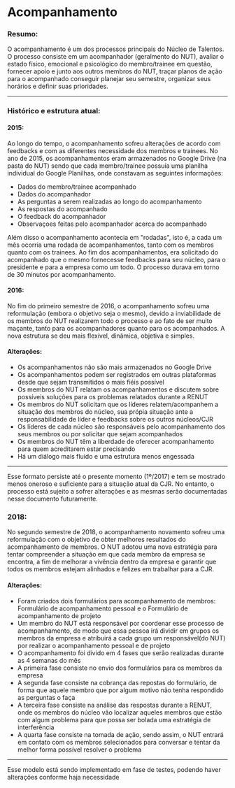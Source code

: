 # Acompanhamento

### Resumo:

O acompanhamento é um dos processos principais do Núcleo de Talentos. O processo consiste em um acompanhador (geralmento do NUT), avaliar o estado físico, emocional e psicológico do membro/trainee em questão, fornecer apoio e junto aos outros membros do NUT, traçar planos de ação para o acompanhado conseguir planejar seu semestre, organizar seus horários e definir suas prioridades.

---

### Histórico e estrutura atual:

#### **2015:**
Ao longo do tempo, o acompanhamento sofreu alterações de acordo com feedbacks e com as diferentes necessidade dos membros e trainees. No ano de 2015, os acompanhamentos eram armazenados no Google Drive (na pasta do NUT) sendo que cada membro/trainee possuía uma planilha individual do Google Planilhas, onde constavam as seguintes informações:

- Dados do membro/trainee acompanhado
- Dados do acompanhador
- As perguntas a serem realizadas ao longo do acompanhamento
- As respostas do acompanhado
- O feedback do acompanhador
- Observaçoes feitas pelo acompanhador acerca do acompanhado  

Além disso o acompanhamento acontecia em "rodadas", isto é, a cada um mês ocorria uma rodada de acompanhamentos, tanto com os membros quanto com os trainees. Ao fim dos acompanhamentos, era solicitado do acompanhado que o mesmo fornecesse feedbacks para seu núcleo, para o presidente e para a empresa como um todo. O processo durava em torno de 30 minutos por acompanhamento.

#### **2016:**
No fim do primeiro semestre de 2016, o acompanhamento sofreu uma reformulação (embora o objetivo seja o mesmo), devido a inviabilidade de os membros do NUT realizarem todo o processo e ao fato de ser muito maçante, tanto para os acompanhadores quanto para os acompanhados. A nova estrutura se deu mais flexível, dinâmica, objetiva e simples. 

#### Alterações:
- Os acompanhamentos não são mais armazenados no Google Drive
- Os acompanhamentos podem ser registrados em outras plataformas desde que sejam transmitidos o mais fiéis possível
- Os membros do NUT relatam os acompanhamentos e discutem sobre possíveis soluções para os problemas relatados durante a RENUT
- Os membros do NUT solicitam que os líderes relatem/acompanhem a situação dos membros do núcleo, sua própia situação ante a responsabilidade de líder e feedbacks sobre os outros núcleos/CJR
- Os líderes de cada núcleo são responsáveis pelo acompanhamento dos seus membros ou por solicitar que sejam acompanhados 
- Os membros do NUT têm a liberdade de oferecer acompanhamento para quem acreditarem estar precisando
- Há um diálogo mais fluido e uma estrutura menos engessada 

---

Esse formato persiste até o presente momento (1º/2017) e tem se mostrado menos oneroso e suficiente para a situação atual da CJR. No entanto, o processo está sujeito a sofrer alterações e as mesmas serão documentadas nesse documento futuramente.

### **2018:**
No segundo semestre de 2018, o acompanhamento novamento sofreu uma reformulação com o objetivo de obter melhores resultados do acompanhamento de membros. O NUT adotou uma nova estratégia para tentar compreender a situação em que cada membro da empresa se encontra, a fim de melhorar a vivência dentro da empresa e garantir que todos os membros estejam alinhados e felizes em trabalhar para a CJR.

#### Alterações:
- Foram criados dois formulários para acompanhamento de membros: Formulário de acompanhamento pessoal e o Formulário de acompanhamento de projeto
- Um membro do NUT está responsável por coordenar esse processo de acompanhamento, de modo que essa pessoa irá dividir em grupos os membros da empresa e atribuirá a cada grupo um responsável(do NUT) por realizar o acompanhamento pessoal e de projeto
- O acompanhamento foi divido em 4 fases que serão realizadas durante as 4 semanas do mês
- A primeira fase consiste no envio dos formulários para os membros da empresa
- A segunda fase consiste na cobrança das repostas do formulário, de forma que aquele membro que por algum motivo não tenha respondido as perguntas o faça
- A terceira fase consiste na análise das respostas durante a RENUT, onde os membros do núcleo vão localizar aqueles membros que estão com algum problema para que possa ser bolada uma estratégia de interferência
- A quarta fase consiste na tomada de ação, sendo assim, o NUT entrará em contato com os membros selecionados para conversar e tentar da melhor forma possível resolver o problema

---

Esse modelo está sendo implementado em fase de testes, podendo haver alterações conforme haja necessidade
